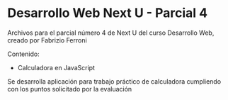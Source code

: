 # Desarrollo Web Next U - Parcial 4

Archivos para el parcial número 4 de Next U del curso Desarrollo Web, creado por Fabrizio Ferroni

Contenido:
* Calculadora en JavaScript

Se desarrolla aplicación para trabajo práctico de calculadora cumpliendo con los puntos solicitado por la evaluación 
